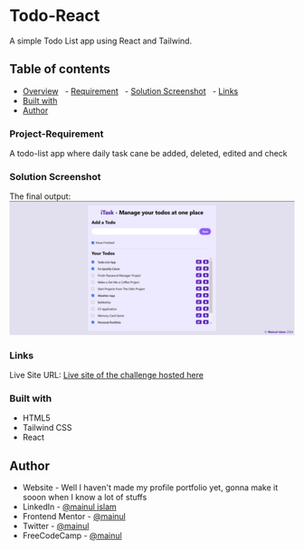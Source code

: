 # Todo-React

A simple Todo List app using React and Tailwind.

## Table of contents

- [Overview](#overview)
    - [Requirement](#project-requirement)
    - [Solution Screenshot](#solution-screenshot)
    - [Links](#links)
- [Built with](#built-with)
- [Author](#author)

### Project-Requirement

A todo-list app where daily task cane be added, deleted, edited and check

### Solution Screenshot

The final output:
![Desktop-view](./final-look.png)

### Links

Live Site URL: [Live site of the challenge hosted here](https://mainul-islam-nirob.github.io/todo-react/)


### Built with

- HTML5
- Tailwind CSS
- React

## Author

- Website - Well I haven't made my profile portfolio yet, gonna make it sooon when I know a lot of stuffs
- LinkedIn - [@mainul islam](https://www.linkedin.com/in/mainul-islam-nirob/)
- Frontend Mentor - [@mainul](https://www.frontendmentor.io/profile/Mainul-Islam-Nirob)
- Twitter - [@mainul](https://twitter.com/Mainuli96601040)
- FreeCodeCamp - [@mainul](https://www.freecodecamp.org/mainul)
